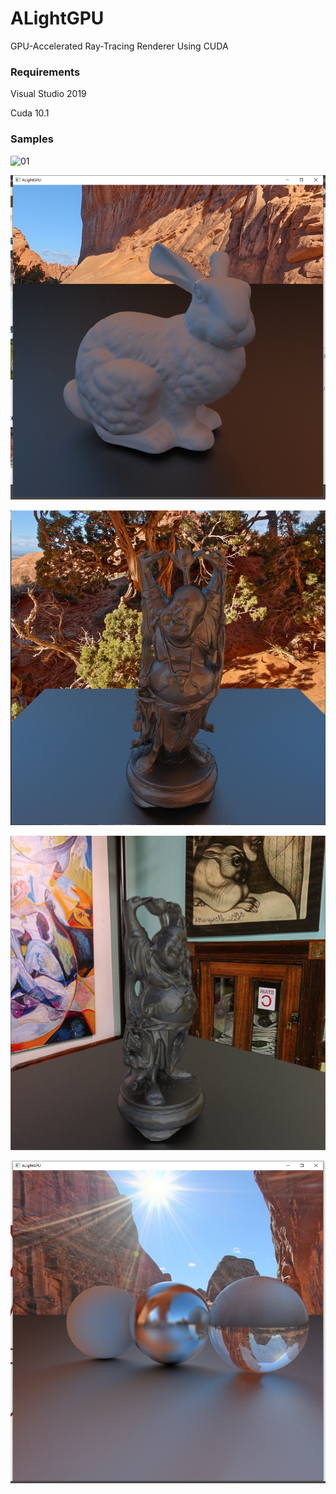 # ALightGPU
GPU-Accelerated Ray-Tracing Renderer Using CUDA

### Requirements
Visual Studio 2019

Cuda 10.1

### Samples

![01](GitHub/GPU.gif)

![01](GitHub/picture1.png)

![01](GitHub/picture3.png)

![01](GitHub/picture4.png)

![02](GitHub/picture2.png)



